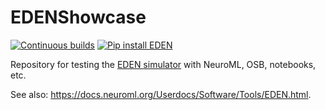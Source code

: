 # EDENShowcase

[![Continuous builds](https://github.com/OpenSourceBrain/EDENShowcase/actions/workflows/omv-ci.yml/badge.svg)](https://github.com/OpenSourceBrain/EDENShowcase/actions/workflows/omv-ci.yml) [![Pip install EDEN](https://github.com/OpenSourceBrain/EDENShowcase/actions/workflows/pip-install.yml/badge.svg)](https://github.com/OpenSourceBrain/EDENShowcase/actions/workflows/pip-install.yml)

Repository for testing the [EDEN simulator](https://gitlab.com/c7859/neurocomputing-lab/Inferior_OliveEMC/eden) with NeuroML, OSB, notebooks, etc. 

See also: https://docs.neuroml.org/Userdocs/Software/Tools/EDEN.html.
